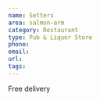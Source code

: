 ```yaml
---
name: Setters 
area: salmon-arm
category: Restaurant
type: Pub & Liquor Store
phone: 
email: 
url: 
tags:
---
```


Free delivery